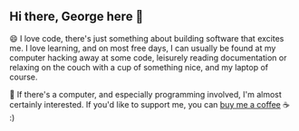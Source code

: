 
<!--[georgemunyoro](https://i.imgur.com/heDaawz.png)-->

## Hi there, George here 👋

<!--
**georgemunyoro/georgemunyoro** is a ✨ _special_ ✨ repository because its `README.md` (this file) appears on your GitHub profile.

Here are some ideas to get you started:

- 🔭 I’m currently working on ...
- 🌱 I’m currently learning ...
- 👯 I’m looking to collaborate on ...
- 🤔 I’m looking for help with ...
- 💬 Ask me about ...
- 😄 Pronouns: ...
- ⚡ Fun fact: ...
-->

 😄 I love code, there's just something about building software that excites me. I love learning, and on most free days, I can usually be found at my computer hacking away at some code, leisurely reading documentation or relaxing on the couch with a cup of something nice, and my laptop of course.

 💬 If there's a computer, and especially programming involved, I'm almost certainly interested. If you'd like to support me, you can [buy me a coffee](https://buymeacoffee.com/georgemunyoro) :coffee: :)
 
